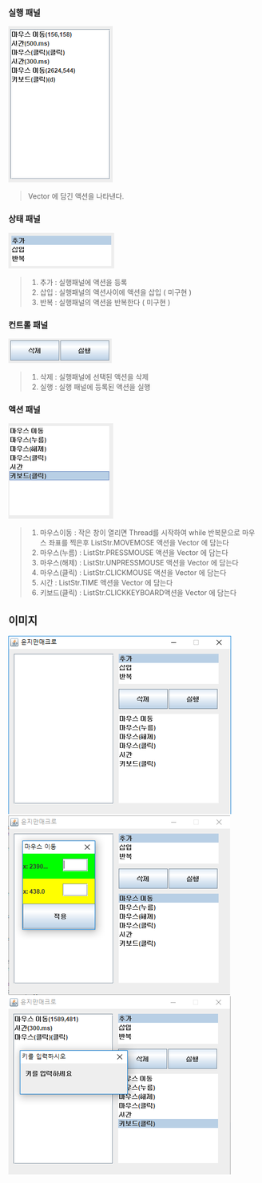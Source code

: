### 실행 패널 
![exe](./images/exe.PNG)  
> Vector<ListStr> 에 담긴 액션을 나타낸다.  
  
### 상태 패널 
![status](./images/status.PNG)  
> 1. 추가 : 실행패널에 액션을 등록  
> 2. 삽입 : 실행패널의 액션사이에 액션을 삽입  ( 미구현 )  
> 3. 반복 : 실행패널의 액션을 반복한다  ( 미구현 )  
  
### 컨트롤 패널
![cont](./images/cont.PNG)
> 1. 삭제 : 실행패널에 선택된 액션을 삭제 
> 2. 실행 : 실행 패널에 등록된 액션을 실행  
  
### 액션 패널
![action](./images/action.PNG)
> 1. 마우스이동 : 작은 창이 열리면 Thread를 시작하여 while 반복문으로 마우스 좌표를 찍은후 ListStr.MOVEMOSE 액션을 Vector<ListStr> 에 담는다  
> 2. 마우스(누름) : ListStr.PRESSMOUSE 액션을  Vector<ListStr> 에 담는다  
> 3. 마우스(해제) : ListStr.UNPRESSMOUSE 액션을 Vector<ListStr> 에 담는다  
> 4. 마우스(클릭) : ListStr.CLICKMOUSE 액션을 Vector<ListStr> 에 담는다  
> 5. 시간 : ListStr.TIME 액션을 Vector<ListStr> 에 담는다  
> 6. 키보드(클릭) : ListStr.CLICKKEYBOARD액션을  Vector<ListStr> 에 담는다  
  
## 이미지
![1](./images/1.PNG)![2](./images/2.PNG)  ![3](./images/3.PNG)  
